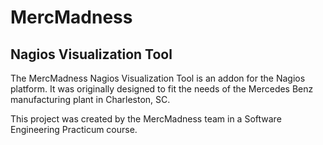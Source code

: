 # MercMadness 
## Nagios Visualization Tool
The MercMadness Nagios Visualization Tool is an addon for the Nagios platform. 
It was originally designed to fit the needs of the Mercedes Benz manufacturing plant in Charleston, SC.

This project was created by the MercMadness team in a Software Engineering Practicum course.
